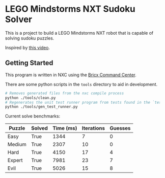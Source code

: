 # LEGO Mindstorms NXT Sudoku Solver

This is a project to build a LEGO Mindstorms NXT robot that is capable of solving sudoku puzzles.

Inspired by [this video](https://www.youtube.com/watch?v=Mp8Y2yjV4fU).

## Getting Started

This program is written in NXC using the [Bricx Command Center](http://bricxcc.sourceforge.net/).

There are some python scripts in the `tools` directory to aid in development.

```bash
# Removes generated files from the nxc compile process
python ./tools/clean.py
# Regenerates the unit test runner program from tests found in the `test` folder
python ./tools/gen_test_runner.py
```

Current solve benchmarks:

| Puzzle | Solved | Time (ms) | Iterations | Guesses |
| ------------ | ------------ | ------------ | ------------ | ------------ |
| Easy | True | 1344 | 7 | 0 |
| Medium | True | 2307 | 10 | 0 |
| Hard | True | 4150 | 17 | 4 |
| Expert | True | 7981 | 23 | 7 |
| Evil | True | 5026 | 15 | 8 |
